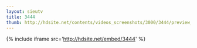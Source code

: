 ```yaml
---
layout: sieutv
title: 3444
thumb: http://hdsite.net/contents/videos_screenshots/3000/3444/preview_360p.mp4.jpg
---
```

{% include iframe src='http://hdsite.net/embed/3444' %}
 
